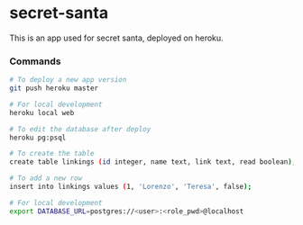# secret-santa

This is an app used for secret santa, deployed on heroku.

### Commands

```bash
# To deploy a new app version
git push heroku master

# For local development
heroku local web

# To edit the database after deploy
heroku pg:psql

# To create the table
create table linkings (id integer, name text, link text, read boolean);

# To add a new row
insert into linkings values (1, 'Lorenzo', 'Teresa', false);

# For local development
export DATABASE_URL=postgres://<user>:<role_pwd>@localhost
```
